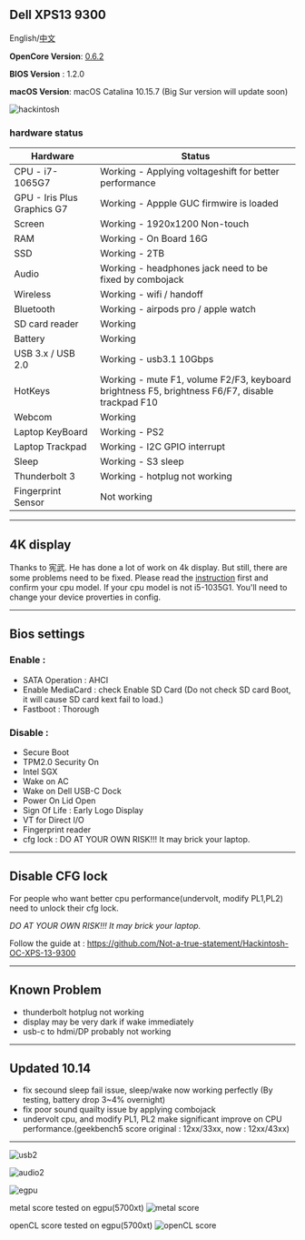 ## Dell XPS13 9300

English/[中文](README-CN.md)

**OpenCore Version**: [0.6.2](https://github.com/acidanthera/OpenCorePkg/releases)

**BIOS Version** : 1.2.0

**macOS Version**: macOS Catalina 10.15.7 (Big Sur version will update soon) 

![hackintosh](./screenshot/hackintosh.png)

### hardware status

| Hardware                   | Status                                                      |
| ----------------------     | ------------------------------------------------------------|
| CPU - i7-1065G7            | Working - Applying voltageshift for better performance      |
| GPU - Iris Plus Graphics G7| Working - Appple GUC firmwire is loaded                     |
| Screen                     | Working - 1920x1200 Non-touch                               |
| RAM                        | Working - On Board 16G                                      |
| SSD                        | Working - 2TB                                               |
| Audio                      | Working - headphones jack need to be fixed by combojack     |                              
| Wireless                   | Working - wifi / handoff                                    |
| Bluetooth                  | Working - airpods pro / apple watch                         |
| SD card reader             | Working                                                     |                     
| Battery                    | Working                                                     |                  
| USB 3.x / USB 2.0          | Working - usb3.1 10Gbps                                     |
| HotKeys                    | Working - mute F1, volume F2/F3, keyboard brightness F5, brightness F6/F7, disable trackpad F10|
| Webcom                     | Working                                                     |
| Laptop KeyBoard            | Working - PS2                                               |
| Laptop Trackpad            | Working - I2C GPIO interrupt                                |
| Sleep                      | Working - S3 sleep                                          |
| Thunderbolt 3              | Working - hotplug not working                               |
| Fingerprint Sensor         | Not working                                                 |

---

## 4K display 
Thanks to 宪武. He has done a lot of work on 4k display. But still, there are some problems need to be fixed. Please read the [instruction](README_4k_i5.md) first and confirm your cpu model. If your cpu model is not i5-1035G1. You'll need to change your device proverties in config.
            
---

## Bios settings
### Enable :
* SATA Operation : AHCI
* Enable MediaCard : check Enable SD Card (Do not check SD card Boot, it will cause SD card kext fail to load.)
* Fastboot : Thorough

### Disable : 
* Secure Boot
* TPM2.0 Security On
* Intel SGX
* Wake on AC
* Wake on Dell USB-C Dock
* Power On Lid Open 
* Sign Of Life : Early Logo Display 
* VT for Direct I/O
* Fingerprint reader
* cfg lock : DO AT YOUR OWN RISK!!! It may brick your laptop.

---

## Disable CFG lock
For people who want better cpu performance(undervolt, modify PL1,PL2) need to unlock their cfg lock.

*DO AT YOUR OWN RISK!!! It may brick your laptop.*

Follow the guide at :  https://github.com/Not-a-true-statement/Hackintosh-OC-XPS-13-9300

---

## Known Problem
* thunderbolt hotplug not working
* display may be very dark if wake immediately 
* usb-c to hdmi/DP probably not working

---

## Updated 10.14
* fix secound sleep fail issue, sleep/wake now working perfectly (By testing, battery drop 3~4% overnight)
* fix poor sound quailty issue by applying combojack
* undervolt cpu, and modify PL1, PL2 make significant improve on CPU performance.(geekbench5 score original : 12xx/33xx, now : 12xx/43xx)

---

![usb2](./screenshot/usb2.png)

![audio2](./screenshot/audio2.png)

![egpu](./screenshot/egpu.png)

metal score tested on egpu(5700xt)
![metal score](./screenshot/egpu_score1.png)

openCL score tested on egpu(5700xt)
![openCL score](./screenshot/egpu_score2.png)
